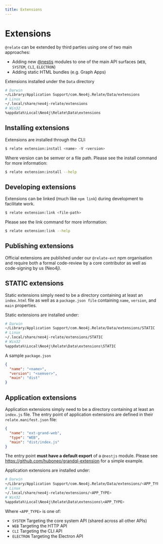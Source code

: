 ```yaml
---
title: Extensions
---
```


# Extensions

`@relate` can be extended by third parties using one of two main approaches:

- Adding new [@nestjs](https://docs.nestjs.com/) modules to one of the main API surfaces (`WEB`, `SYSTEM`, `CLI`, `ELECTRON`)
- Adding static HTML bundles (e.g. Graph Apps)

Extensions installed under the `Data` directory

```sh
# Darwin
~/Library/Application Support/com.Neo4j.Relate/Data/extensions
# Linux
~/.local/share/neo4j-relate/extensions
# Win32
%appdata%\Local\Neo4j\Relate\Data\extensions
```

## Installing extensions

Extensions are installed through the CLI:

```sh
$ relate extension:install <name> -V <version>
```

Where version can be semver or a file path. Please see the install command for more information:

```sh
$ relate extension:install --help
```

## Developing extensions

Extensions can be linked (much like `npm link`) during development to facilitate work.

```sh
$ relate extension:link <file-path>
```

Please see the link command for more information:

```sh
$ relate extension:link --help
```

## Publishing extensions

Official extensions are published under our `@relate-ext` npm organisation and require both a formal code-review by a core contributor as well as code-signing by us (Neo4j).

## STATIC extensions

Static extensions simply need to be a directory containing at least an `index.html` file as well as a `package.json file` containing `name`, `version`, and `main` properties.

Static extensions are installed under:

```sh
# Darwin
~/Library/Application Support/com.Neo4j.Relate/Data/extensions/STATIC
# Linux
~/.local/share/neo4j-relate/extensions/STATIC
# Win32
%appdata%\Local\Neo4j\Relate\Data\extensions\STATIC
```

A sample `package.json`

```JSON
{
  "name": "<name>",
  "version": "<semver>",
  "main": "dist"
}
```

## Application extensions

Application extensions simply need to be a directory containing at least an `index.js` file.
The entry point of application extensions are defined in their `relate.manifest.json` file:

```JSON
{
  "name": "ext-grand-web",
  "type": "WEB",
  "main": "dist/index.js"
}
```

The entry point **must have a default export** of a `@nestjs` module. Please see https://github.com/huboneo/grandql-extension for a simple example.

Application extensions are installed under:

```sh
# Darwin
~/Library/Application Support/com.Neo4j.Relate/Data/extensions/<APP_TYPE>
# Linux
~/.local/share/neo4j-relate/extensions/<APP_TYPE>
# Win32
%appdata%\Local\Neo4j\Relate\Data\extensions\<APP_TYPE>
```

Where `<APP_TYPE>` is one of:

- `SYSTEM` Targeting the core system API (shared across all other APIs)
- `WEB` Targeting the HTTP API
- `CLI` Targeting the CLI API
- `ELECTRON` Targeting the Electron API
